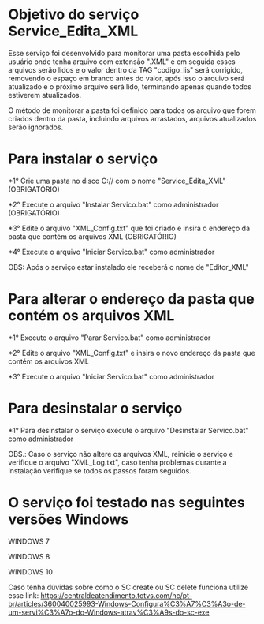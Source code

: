 # Objetivo do serviço Service_Edita_XML

Esse serviço foi desenvolvido para monitorar uma pasta escolhida pelo usuário onde tenha arquivo com extensão ".XML" e em seguida esses arquivos serão lidos e o valor dentro da TAG "codigo_lis" será corrigido, removendo o espaço em branco antes do valor, após isso o arquivo será atualizado e o próximo arquivo será lido, terminando apenas quando todos estiverem atualizados.

O método de monitorar a pasta foi definido para todos os arquivo que forem criados dentro da pasta, incluindo arquivos arrastados, arquivos atualizados serão ignorados.

# Para instalar o serviço
*1° Crie uma pasta no disco C:// com o nome "Service_Edita_XML" (OBRIGATÓRIO)

*2° Execute o arquivo "Instalar Servico.bat" como administrador (OBRIGATÓRIO) 

*3° Edite o arquivo "XML_Config.txt" que foi criado e insira o endereço da pasta que contém os arquivos XML (OBRIGATÓRIO) 

*4° Execute o arquivo "Iniciar Servico.bat" como administrador

OBS: Após o serviço estar instalado ele receberá o nome de "Editor_XML"

# Para alterar o endereço da pasta que contém os arquivos XML
*1° Execute o arquivo "Parar Servico.bat" como administrador 

*2° Edite o arquivo "XML_Config.txt" e insira o novo endereço da pasta que contém os arquivos XML 

*3° Execute o arquivo "Iniciar Servico.bat" como administrador

# Para desinstalar o serviço
*1° Para desinstalar o serviço execute o arquivo "Desinstalar Servico.bat" como administrador

OBS.: Caso o serviço não altere os arquivos XML, reinicie o serviço e verifique o arquivo "XML_Log.txt", caso tenha problemas durante a instalação verifique se todos os passos foram seguidos.

# O serviço foi testado nas seguintes versões Windows
WINDOWS 7

WINDOWS 8

WINDOWS 10

Caso tenha dúvidas sobre como o SC create ou SC delete funciona utilize esse link:
https://centraldeatendimento.totvs.com/hc/pt-br/articles/360040025993-Windows-Configura%C3%A7%C3%A3o-de-um-servi%C3%A7o-do-Windows-atrav%C3%A9s-do-sc-exe

